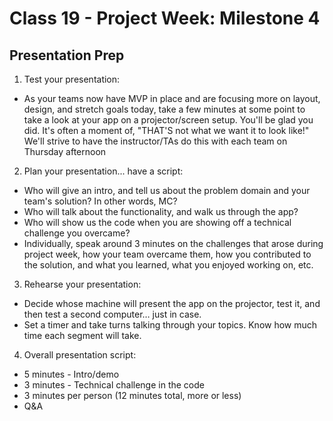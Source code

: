# Class 19 -  Project Week: Milestone 4
## Presentation Prep

1. Test your presentation:
 * As your teams now have MVP in place and are focusing more on layout, design, and stretch goals today, take a few minutes at some point to take a look at your app on a projector/screen setup. You'll be glad you did. It's often a moment of, "THAT'S not what we want it to look like!" We'll strive to have the instructor/TAs do this with each team on Thursday afternoon

2. Plan your presentation... have a script:
 * Who will give an intro, and tell us about the problem domain and your team's solution? In other words, MC?
 * Who will talk about the functionality, and walk us through the app?
 * Who will show us the code when you are showing off a technical challenge you overcame?
 * Individually, speak around 3 minutes on the challenges that arose during project week, how your team overcame them, how you contributed to the solution, and what you learned, what you enjoyed working on, etc.

3. Rehearse your presentation:
 * Decide whose machine will present the app on the projector, test it, and then test a second computer… just in case.
 * Set a timer and take turns talking through your topics. Know how much time each segment will take.

4. Overall presentation script:
* 5 minutes - Intro/demo
* 3 minutes - Technical challenge in the code
* 3 minutes per person (12 minutes total, more or less)
* Q&A
